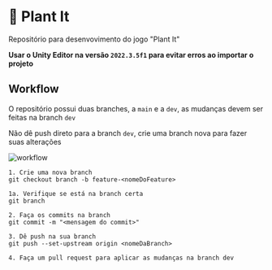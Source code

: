 # :carrot: Plant It
Repositório para desenvovimento do jogo "Plant It"

**Usar o Unity Editor na versão ```2022.3.5f1``` para evitar erros ao importar o projeto**
## Workflow
O repositório possui duas branches, a ```main``` e a ```dev```, as mudanças devem ser feitas na branch ```dev```

Não dê push direto para a branch ```dev```, crie uma branch nova para fazer suas alterações

![workflow](https://wac-cdn.atlassian.com/dam/jcr:34c86360-8dea-4be4-92f7-6597d4d5bfae/02%20Feature%20branches.svg?cdnVersion=1137)


```
1. Crie uma nova branch
git checkout branch -b feature-<nomeDoFeature>

1a. Verifique se está na branch certa
git branch

2. Faça os commits na branch
git commit -m "<mensagem do commit>"

3. Dê push na sua branch
git push --set-upstream origin <nomeDaBranch>

4. Faça um pull request para aplicar as mudanças na branch dev

```
